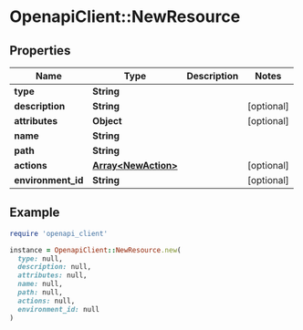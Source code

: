 # OpenapiClient::NewResource

## Properties

| Name | Type | Description | Notes |
| ---- | ---- | ----------- | ----- |
| **type** | **String** |  |  |
| **description** | **String** |  | [optional] |
| **attributes** | **Object** |  | [optional] |
| **name** | **String** |  |  |
| **path** | **String** |  |  |
| **actions** | [**Array&lt;NewAction&gt;**](NewAction.md) |  | [optional] |
| **environment_id** | **String** |  | [optional] |

## Example

```ruby
require 'openapi_client'

instance = OpenapiClient::NewResource.new(
  type: null,
  description: null,
  attributes: null,
  name: null,
  path: null,
  actions: null,
  environment_id: null
)
```

